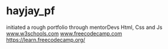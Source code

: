 # hayjay_pf
initiated a rough portfolio
through mentorDevs
Html, Css and Js
www.w3schools.com
www.freecodecamp.com
https://learn.freecodecamp.org/

